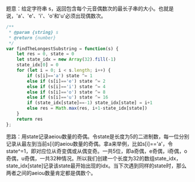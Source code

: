 题意：给定字符串 s，返回包含每个元音偶数次的最长子串的大小。也就是说，'a'、'e'、'i'、'o'和'u'必须出现偶数次。

```javascript
/**
 * @param {string} s
 * @return {number}
 */
var findTheLongestSubstring = function(s) {
    let res = 0, state = 0
    let state_idx = new Array(32).fill(-1)
    state_idx[0] = 0
    for (let i = 0; i < s.length; i++) {
        if (s[i]=='a') state ^= 1
        else if (s[i]=='e') state ^= 2
        else if (s[i]=='i') state ^= 4
        else if (s[i]=='o') state ^= 8
        else if (s[i]=='u') state ^= 16
        if (state_idx[state]==-1) state_idx[state] = i+1
        else res = Math.max(res, i+1-state_idx[state])
    }
    return res
};
```

思路：用state记录aeiou数量的奇偶。令state是长度为5的二进制数，每一位分别记录从最左到当前s[i]的aeiou数量的奇偶。拿a来举例，比如s[i]=='a'，令state^=1，即对应位从奇变偶或从偶变奇。一共5位，即a奇偶，e奇偶，i奇偶，o奇偶，u奇偶，一共32种情况。所以我们创建一个长度为32的数组state_idx，state_idx[state]记录该state最开始出现的idx。当下次遇到同样的state时，那么两者之间的aeiou数量肯定都是偶数个。